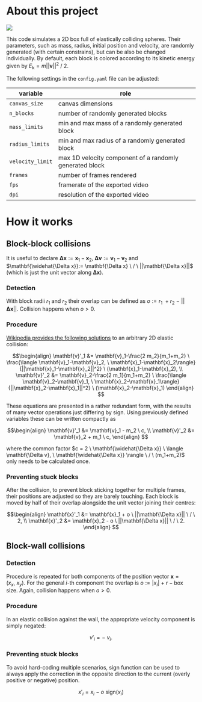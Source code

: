 # About this project

![](example.gif)

This code simulates a 2D box full of elastically colliding spheres. Their parameters, such as mass, radius, initial position and velocity, are randomly generated (with certain constrains), but can be also be changed individually. By default, each block is colored according to its kinetic energy given by $E_\text{k} = m ||\mathbf{v} ||^2 \ / \ 2$.

The following settings in the `config.yaml` file can be adjusted:

| variable         | role                                                    |
| ---------------- | ------------------------------------------------------- |
| `canvas_size`    | canvas dimensions                                       |
| `n_blocks`       | number of randomly generated blocks                     |
| `mass_limits`    | min and max mass of a randomly generated block          |
| `radius_limits`  | min and max radius of a randomly generated block        |
| `velocity_limit` | max 1D velocity component of a randomly generated block |
| `frames`         | number of frames rendered                               |
| `fps`            | framerate of the exported video                         |
| `dpi`            | resolution of the exported video                        |

# How it works

## Block-block collisions

It is useful to declare $\mathbf{\Delta x}:= \mathbf{x}_1-\mathbf{x}_2, \ \mathbf{\Delta v}:= \mathbf{v}_1-\mathbf{v}_2$ and $\mathbf{\widehat{\Delta x}}:= \mathbf{\Delta x} \ / \ ||\mathbf{\Delta x}||$ (which is just the unit vector along $\mathbf{\Delta x}$). 

### Detection

With block radii $r_1$ and $r_2$ their overlap can be defined as $o := r_1 \ + r_2 \ - \ ||\mathbf{\Delta x}||$. Collision happens when  $o > 0$.


### Procedure

[Wikipedia provides the following solutions](https://en.wikipedia.org/wiki/Elastic_collision#Two-dimensional_collision_with_two_moving_objects) to an arbitrary 2D elastic collision:

$$\begin{align}
\mathbf{v}'_1 &= \mathbf{v}_1-\frac{2 m_2}{m_1+m_2} \ \frac{\langle \mathbf{v}_1-\mathbf{v}_2, \ \mathbf{x}_1-\mathbf{x}_2\rangle}{||\mathbf{x}_1-\mathbf{x}_2||^2} \ (\mathbf{x}_1-\mathbf{x}_2),
\\
\mathbf{v}'_2 &= \mathbf{v}_2-\frac{2 m_1}{m_1+m_2} \ \frac{\langle \mathbf{v}_2-\mathbf{v}_1, \ \mathbf{x}_2-\mathbf{x}_1\rangle}{||\mathbf{x}_2-\mathbf{x}_1||^2} \ (\mathbf{x}_2-\mathbf{x}_1)
\end{align}
$$

These equations are presented in a rather redundant form, with the results of many vector operations just differing by sign. Using previously defined variables these can be written compactly as

$$\begin{align}
\mathbf{v}'_1 &= \mathbf{v}_1 - m_2 \ c, 
\\
\mathbf{v}'_2 &= \mathbf{v}_2 + m_1 \ c,
\end{align}
$$

where the common factor $c = 2 \ \mathbf{\widehat{\Delta x}} \ \langle \mathbf{\Delta v}, \ \mathbf{\widehat{\Delta x}} \rangle \ / \ (m_1+m_2)$ only needs to be calculated once.

### Preventing stuck blocks

After the collision, to prevent block sticking together for multiple frames, their positions are adjusted so they are barely touching. Each block is moved by half of their overlap alongside the unit vector joining their centres:

$$\begin{align}
\mathbf{x}'_1 &= \mathbf{x}_1 + o \ ||\mathbf{\Delta x}|| \ / \ 2, 
\\
\mathbf{x}'_2 &= \mathbf{x}_2 - o \ ||\mathbf{\Delta x}|| \ / \ 2.
\end{align}
$$


## Block-wall collisions

### Detection

Procedure is repeated for both components of the position vector $\mathbf{x} = (x_x, \ x_y)$. For the general $i$-th component the overlap is $o := |x_i| \ + \ r - \text{box size}$. Again, collision happens when  $o > 0$.

### Procedure

In an elastic collision against the wall, the appropriate velocity component is simply negated:

$$\begin{equation}
v'_i = - \ v_i.
\end{equation}
$$

### Preventing stuck blocks

To avoid hard-coding multiple scenarios, $\text{sign}$ function can be used to always apply the correction in the opposite direction to the current (overly positive or negative) position.

$$\begin{equation}
x'_i = x_i \ - \ o \ \text{sign}(x_i) 
\end{equation}
$$
